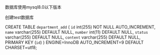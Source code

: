 数据库使用mysql8.0以下版本

创建test数据库


CREATE TABLE `department_add` (
  `id` int(255) NOT NULL AUTO_INCREMENT,
  `name` varchar(255) DEFAULT NULL,
  `number` int(11) DEFAULT NULL,
  `status` varchar(255) DEFAULT NULL,
  `content` varchar(255) DEFAULT NULL,
  PRIMARY KEY (`id`)
) ENGINE=InnoDB AUTO_INCREMENT=9 DEFAULT CHARSET=utf8;
